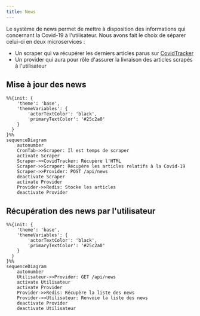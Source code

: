 ```yaml
---
title: News
---
```


Le système de news permet de mettre à disposition des informations qui concernant la Covid-19 à l'utilisateur. Nous avons fait le choix de séparer celui-ci en deux microservices :
- Un scraper qui va récupérer les derniers articles parus sur [CovidTracker](https://covidtracker.fr/)
- Un provider qui aura pour rôle d'assurer la livraison des articles scrapés à l'utilisateur

## Mise à jour des news

```mermaid
%%{init: {
    'theme': 'base', 
    'themeVariables': {
        'actorTextColor': 'black',
        'primaryTextColor': '#25c2a0'
    }
  }
}%%
sequenceDiagram
    autonumber
    CronTab->>Scraper: Il est temps de scraper
    activate Scraper
    Scraper->>CovidTracker: Récupère l'HTML
    Scraper->>Scraper: Récupère les articles relatifs à la Covid-19
    Scraper->>Provider: POST /api/news
    deactivate Scraper
    activate Provider
    Provider->>Redis: Stocke les articles
    deactivate Provider
```

## Récupération des news par l'utilisateur

```mermaid
%%{init: {
    'theme': 'base', 
    'themeVariables': {
        'actorTextColor': 'black',
        'primaryTextColor': '#25c2a0'
    }
  }
}%%
sequenceDiagram
    autonumber
    Utilisateur->>Provider: GET /api/news
    activate Utilisateur
    activate Provider
    Provider->>Redis: Récupère la liste des news
    Provider->>Utilisateur: Renvoie la liste des news
    deactivate Provider
    deactivate Utilisateur
```
